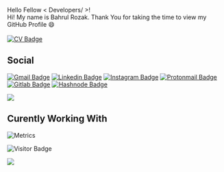 Hello Fellow < Developers/ >! 
<br>
Hi! My name is Bahrul Rozak. Thank You for taking the time to view my GitHub Profile :smile:
<br>
<br>
[![CV Badge](https://img.shields.io/badge/-DownloadCV-white?style=plastic&logo=CV&link=https://bahrul-rozak.github.io/CV/images/CV-Bahrul-Rozak.pdf)](https://bahrul-rozak.github.io/CV/images/CV-Bahrul-Rozak.pdf)
<br>
## Social
[![Gmail Badge](https://img.shields.io/badge/-Gmail-white?style=plastic&logo=Gmail&link=mailto:@gmail.com)](mailto:@gmail.com)
[![Linkedin Badge](https://img.shields.io/badge/-LinkedIn-blue?style=plastic&logo=Linkedin&link=https://id.linkedin.com/in/bahrul-rozak-a89317212)](https://id.linkedin.com/in/bahrul-rozak-a89317212) 
[![Instagram Badge](https://img.shields.io/badge/-Instagram-white?style=plastic&logo=instagram&link=https://www.instagram.com/rozak.js/)](https://www.instagram.com/rozak.js/)
[![Protonmail Badge](https://img.shields.io/badge/-Protonmail-white?style=plastic&logo=Protonmail&link=mailto:@protonmail.com)](mailto:@protonmail.com)
[![Gitlab Badge](https://img.shields.io/badge/-Gitlab-white?style=plastic&logo=Gitlab&link=https://gitlab.com/bahrulrozak1453)](https://gitlab.com/bahrulrozak1453)
[![Hashnode Badge](https://img.shields.io/badge/-Hashnode-blue?style=plastic&logo=Hashnode&link=https://hashnode.com/@Rozak1453)](https://hashnode.com/@Rozak1453)

<div>
    <img src="https://activity-graph.herokuapp.com/graph?username=Bahrul-Rozak&theme=xcode&area=true" />    
</div>

<h2> Curently Working With </h2>

![Metrics](https://metrics.lecoq.io/Bahrul-Rozak?template=terminal&base.header=0&base.activity=0&base.repositories=0&base.metadata=0&languages=1&languages.limit=8&languages.colors=github&languages.threshold=0%25&config.timezone=America%2FToronto)


![Visitor Badge](https://visitor-badge.laobi.icu/badge?page_id=Bahrul-Rozak)
<br>
<!-- [Download My CV](https://bahrul-rozak.github.io/CV/images/CV-Bahrul-Rozak.pdf) -->

![](http://ForTheBadge.com/images/badges/built-with-love.svg) 





